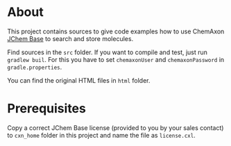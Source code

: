 # About

This project contains sources to give code examples how to use ChemAxon [JChem Base](https://chemaxon.com/products/jchem-engines) to search and store molecules.

Find sources in the `src` folder. If you want to compile and test, just run `gradlew buil`. For this you have to set `chemaxonUser` and `chemaxonPassword` in `gradle.properties`.

You can find the original HTML files in `html` folder. 

# Prerequisites

Copy a correct JChem Base license (provided to you by your sales contact) to `cxn_home` folder in this project and name the file as `license.cxl`.  